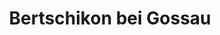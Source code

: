 ---
title: Bertschikon bei Gossau
url: /bertschikon-bei-gossau/
latitude: 47.322
longitude: 8.757
---